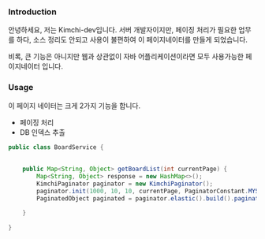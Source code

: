 ### Introduction

안녕하세요, 저는 Kimchi-dev입니다.
서버 개발자이지만, 페이징 처리가 필요한 업무를 하다, 소스 정리도 안되고 사용이 불편하여 이 페이지네이터를 만들게 되었습니다.

비록, 큰 기능은 아니지만 웹과 상관없이 자바 어플리케이션이라면 모두 사용가능한 페이지네이터 입니다.

### Usage

이 페이지 네이터는 크게 2가지 기능을 합니다.
- 페이징 처리
- DB 인덱스 추출

```java
public class BoardService {
    
    
    public Map<String, Object> getBoardList(int currentPage) {
        Map<String, Object> response = new HashMap<>();
        KimchiPaginator paginator = new KimchiPaginator();
        paginator.init(1000, 10, 10, currentPage, PaginatorConstant.MYSQL_PAGING);
        PaginatedObject paginated = paginator.elastic().build().paginate();
        
    }
    
}
```

![]()